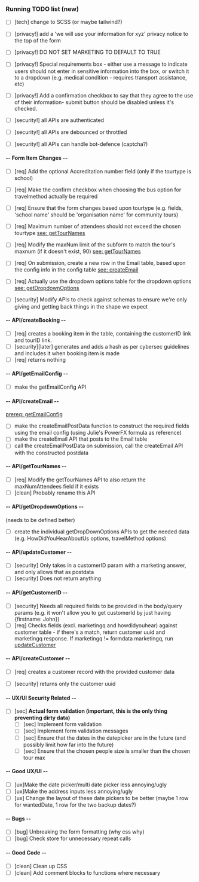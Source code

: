 
### Running TODO list (new)

- [ ] [tech] change to SCSS (or maybe tailwind?)
- [ ] [privacy!] add a 'we will use your information for xyz' privacy notice to the top of the form
- [ ] [privacy!] DO NOT SET MARKETING TO DEFAULT TO TRUE
- [ ] [privacy!] Special requirements box - either use a message to indicate users should not enter in sensitive information into the box, or switch it to a dropdown (e.g. medical condition - requires transport assistance, etc)
- [ ] [privacy!] Add a confirmation checkbox to say that they agree to the use of their information- submit button should be disabled unless it's checked.
- [ ] [security!] all APIs are authenticated
- [ ] [security!] all APIs are debounced or throttled
- [ ] [security!] all APIs can handle bot-defence (captcha?)


#### -- Form Item Changes --

- [ ] [req] Add the optional Accreditation number field (only if the tourtype is school)
- [ ] [req] Make the confirm checkbox when choosing the bus option for travelmethod actually be required
- [ ] [req] Ensure that the form changes based upon tourtype (e.g. fields, 'school name' should be 'organisation name' for community tours)
- [ ] [req] Maximum number of attendees should not exceed the chosen tourtype [see: getTourNames](#apigettournames)
- [ ] [req] Modify the maxNum limit of the subform to match the tour's maxnum (if it doesn't exist, 90) [see: getTourNames](#apigettournames)

- [ ] [req] On submission, create a new row in the Email table, based upon the config info in the config table [see: createEmail](#apicreateemail)
- [ ] [req] Actually use the dropdown options table for the dropdown options [see: getDropdownOptions](#apigetdropdownoptions)
- [ ] [security] Modify APIs to check against schemas to ensure we're only giving and getting back things in the shape we expect



#### -- API/createBooking --
- [ ] [req] creates a booking item in the table, containing the customerID link and tourID link.
- [ ] [security][later] generates and adds a hash as per cybersec guidelines and includes it when booking item is made
- [ ] [req] returns nothing

#### -- API/getEmailConfig --
- [ ] make the getEmailConfig API

#### -- API/createEmail --

[prereq: getEmailConfig](#apigetemailconfig)

- [ ] make the createEmailPostData function to construct the required fields using the email config (using Julie's PowerFX formula as reference)
- [ ] make the createEmail API that posts to the Email table
- [ ] call the createEmailPostData on submission, call the createEmail API with the constructed postdata

#### -- API/getTourNames --

- [ ] [req] Modify the getTourNames API to also return the maxNumAttendees field if it exists
- [ ] [clean] Probably rename this API

#### -- API/getDropdownOptions --

(needs to be defined better)

- [ ] create the individual getDropDownOptions APIs to get the needed data (e.g. HowDidYouHearAboutUs options, travelMethod options)

#### -- API/updateCustomer --

- [ ] [security] Only takes in a customerID param with a marketing answer, and only allows that as postdata
- [ ] [security] Does not return anything

#### -- API/getCustomerID --

- [ ] [security] Needs all required fields to be provided in the body/query params (e.g. it won't allow you to get customerId by just having {firstname: John})
- [ ] [req] Checks fields (excl. marketingq and howdidyouhear) against customer table - if there's a match, return customer uuid and marketingq response. If marketingq != formdata marketingq, run [updateCustomer](#apiupdatecustomer)

#### -- API/createCustomer --
- [ ] [req] creates a customer record with the provided customer data
- [ ] [security] returns only the customer uuid


#### -- UX/UI Security Related --

- [ ] [sec] **Actual form validation (important, this is the only thing preventing dirty data)**
  - [ ] [sec] Implement form validation
  - [ ] [sec] Implement form validation messages
  - [ ] [sec] Ensure that the dates in the datepicker are in the future (and possibly limit how far into the future)
  - [ ] [sec] Ensure that the chosen people size is smaller than the chosen tour max

#### -- Good UX/UI --

- [ ] [ux]Make the date picker/multi date picker less annoying/ugly
- [ ] [ux]Make the address inputs less annoying/ugly
- [ ] [ux] Change the layout of these date pickers to be better (maybe 1 row for wantedDate, 1 row for the two backup dates?)

#### -- Bugs --

- [ ] [bug] Unbreaking the form formatting (why css why)
- [ ] [bug] Check store for unnecessary repeat calls
  <br>

#### -- Good Code --

- [ ] [clean] Clean up CSS
- [ ] [clean] Add comment blocks to functions where necessary
